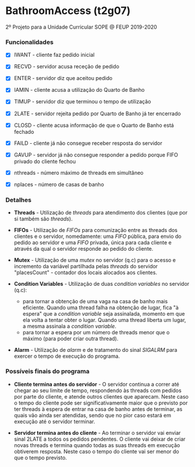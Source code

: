# BathroomAccess (t2g07)
2º Projeto para a Unidade Curricular SOPE @ FEUP 2019-2020

### Funcionalidades
- [x] IWANT - cliente faz pedido inicial
- [x] RECVD - servidor acusa receção de pedido
- [x] ENTER - servidor diz que aceitou pedido
- [x] IAMIN - cliente acusa a utilização do Quarto de Banho
- [x] TIMUP - servidor diz que terminou o tempo de utilização
- [x] 2LATE - servidor rejeita pedido por Quarto de Banho já ter encerrado
- [x] CLOSD - cliente acusa informação de que o Quarto de Banho está fechado
- [x] FAILD - cliente já não consegue receber resposta do servidor
- [x] GAVUP - servidor já não consegue responder a pedido porque FIFO privado do cliente fechou
- [x] nthreads - número máximo de threads em simultâneo
- [x] nplaces - número de casas de banho


### Detalhes
- **Threads** - Utilização de *threads* para atendimento dos clientes (que por si também são *threads*).

- **FIFOs** - Utilização de *FIFOs* para comunização entre as threads dos clientes e o servidor, nomedamente: uma *FIFO* pública, para envio do pedido ao servidor e uma *FIFO* privada, única para cada cliente e através da qual o servidor responde ao pedido do cliente.

- **Mutex** - Utilização de uma *mutex* no servidor (q.c) para o acesso e incremento da variável partilhada pelas *threads* do servidor "placesCount" - contador dos locais alocados aos clientes.

- **Condition Variables** - Utilização de duas *condition variables* no servidor (q.c):
  - para tornar a obtenção de uma vaga na casa de banho mais eficiente. Quando uma thread falha na obtenção de lugar, fica "à espera" que a *condition variable* seja assinalada, momento em que ela volta a tentar obter o lugar. Quando uma thread liberta um lugar, a mesma assinala a *condition variable*.
  - para tornar a espera por um número de threads menor que o máximo (para poder criar outra thread).

- **Alarm** - Utilização de *alarm* e de tratamento do sinal *SIGALRM* para exercer o tempo de execução do programa.

### Possíveis finais do programa
- **Cliente termina antes do servidor** - O servidor continua a correr até chegar ao seu limite de tempo, respondendo às threads com pedidos por parte do cliente, e atende outros clientes que aparecam. Neste caso o tempo do cliente pode ser significativamente maior que o previsto por ter threads à espera de entrar na casa de banho antes de terminar, as quais vão ainda ser atendidas, sendo que no pior caso estará em execução até o servidor terminar.

- **Servidor termina antes do cliente** - Ao terminar o servidor vai enviar sinal 2LATE a todos os pedidos pendentes. O cliente vai deixar de criar novas threads e termina quando todas as suas threads em execução obtiverem resposta. Neste caso o tempo do cliente vai ser menor do que o tempo previsto.
